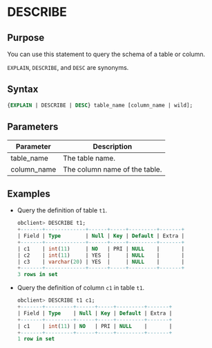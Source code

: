 # DESCRIBE

## Purpose

You can use this statement to query the schema of a table or column.

`EXPLAIN`, `DESCRIBE`, and `DESC` are synonyms.

## Syntax

```sql
{EXPLAIN | DESCRIBE | DESC} table_name [column_name | wild];
```

## Parameters

| **Parameter** | Description |
|-------------|---------|
| table_name | The table name.  |
| column_name | The column name of the table.  |

## Examples

* Query the definition of table `t1`.

   ```sql
   obclient> DESCRIBE t1;
   +-------+-------------+------+-----+---------+-------+
   | Field | Type        | Null | Key | Default | Extra |
   +-------+-------------+------+-----+---------+-------+
   | c1    | int(11)     | NO   | PRI | NULL    |       |
   | c2    | int(11)     | YES  |     | NULL    |       |
   | c3    | varchar(20) | YES  |     | NULL    |       |
   +-------+-------------+------+-----+---------+-------+
   3 rows in set
   ```

* Query the definition of column `c1` in table `t1`.

   ```sql
   obclient> DESCRIBE t1 c1;
   +-------+---------+------+-----+---------+-------+
   | Field | Type    | Null | Key | Default | Extra |
   +-------+---------+------+-----+---------+-------+
   | c1    | int(11) | NO   | PRI | NULL    |       |
   +-------+---------+------+-----+---------+-------+
   1 row in set
   ```
